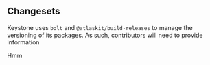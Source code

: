 ## Changesets

Keystone uses `bolt` and `@atlaskit/build-releases` to manage the versioning of its packages. As such, contributors will need to provide information


Hmm